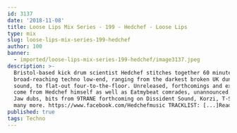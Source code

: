 ```yaml
---
id: 3137
date: '2018-11-08'
title: Loose Lips Mix Series - 199 - Hedchef - Loose Lips
type: mix
slug: loose-lips-mix-series-199-hedchef
author: 100
banner:
  - imported/loose-lips-mix-series-199-hedchef/image3137.jpeg
description: >-
  Bristol-based kick drum scientist Hedchef stitches together 60 minutes of
  broad-reaching techno low-end, ranging from the darkest broken UK dungeon
  sound, to flat-out four-to-the-floor. Unreleased, forthcomings and exclusives
  come from Hedchef himself as well as Eatmybeat comrades, unannounced Circular
  Jaw dubs, bits from 9TRANE forthcoming on Dissident Sound, Korzi, T-Scale, and
  many more. https://www.facebook.com/Hedchefmusic TRACKLIST: [...]Read More...
published: true
tags: Techno
---
```

